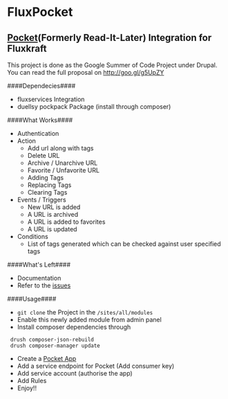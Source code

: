 FluxPocket
=============
[Pocket](http://getpocket.com)\(Formerly Read-It-Later\) Integration for Fluxkraft
----------------------------------------------------------------------------------------

This project is done as the Google Summer of Code Project under Drupal.
You can read the full proposal on http://goo.gl/g5UpZY 

####Dependecies####
- fluxservices Integration
- duellsy pockpack Package \(install through composer\)

####What Works####
- Authentication
- Action
  - Add url along with tags
  - Delete URL
  - Archive / Unarchive URL
  - Favorite / Unfavorite URL
  - Adding Tags
  - Replacing Tags
  - Clearing Tags
- Events / Triggers
  - New URL is added
  - A URL is archived
  - A URL is added to favorites
  - A URL is updated
- Conditions
  - List of tags generated which can be checked against user specified tags
 

####What's Left####
- Documentation
- Refer to the [issues](https://github.com/Gleek/fluxpocket/issues)

####Usage####
- `git clone` the Project in the `/sites/all/modules`
- Enable this newly added module from admin panel
- Install composer dependencies through
```
 drush composer-json-rebuild
 drush composer-manager update
```
- Create a [Pocket App](http://getpocket.com/developer/apps/new)
- Add a service endpoint for Pocket (Add consumer key)
- Add service account (authorise the app)
- Add Rules
- Enjoy!!
  
